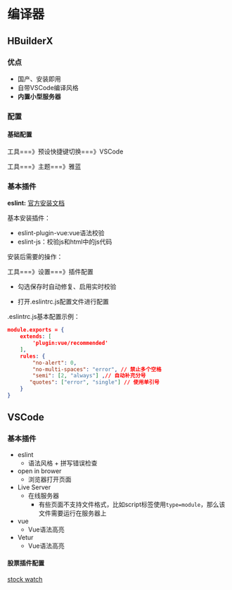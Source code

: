 # 编译器

## HBuilderX

### 优点

- 国产、安装即用
- 自带VSCode编译风格
- **内置小型服务器**

### 配置

#### 基础配置

工具===》预设快捷键切换===》VSCode

工具===》主题===》雅蓝

### 基本插件

**eslint:**  [官方安装文档](https://ask.dcloud.net.cn/article/36064)

基本安装插件：

- eslint-plugin-vue:vue语法校验
- eslint-js：校验js和html中的js代码

安装后需要的操作：

工具===》设置===》插件配置

- 勾选保存时自动修复、启用实时校验

- 打开.eslintrc.js配置文件进行配置

.eslintrc.js基本配置示例：

```json
module.exports = {  
    extends: [  
        'plugin:vue/recommended'  
    ],  
    rules: {  
        "no-alert": 0,  
        "no-multi-spaces": "error", // 禁止多个空格   
        "semi": [2, "always"] ,// 自动补充分号  
       "quotes": ["error", "single"] // 使用单引号  
    }  
}
```

## VSCode

### 基本插件

- eslint
  - 语法风格 + 拼写错误检查
- open in brower
  - 浏览器打开页面
- Live Server
  - 在线服务器
    - 有些页面不支持文件格式，比如script标签使用`type=module`，那么该文件需要运行在服务器上
- vue
  - Vue语法高亮
- Vetur
  - Vue语法高亮

#### 股票插件配置

[stock watch](https://blog.csdn.net/qq_42374676/article/details/107517371)

